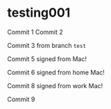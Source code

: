# testing001

Commit 1
Commit 2

Commit 3 from branch `test`

Commit 5 signed from Mac!

Commit 6 signed from home Mac!

Commit 8 signed from work Mac!

Commit 9

